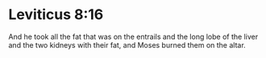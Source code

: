 # Leviticus 8:16

And he took all the fat that was on the entrails and the long lobe of the liver and the two kidneys with their fat, and Moses burned them on the altar.
